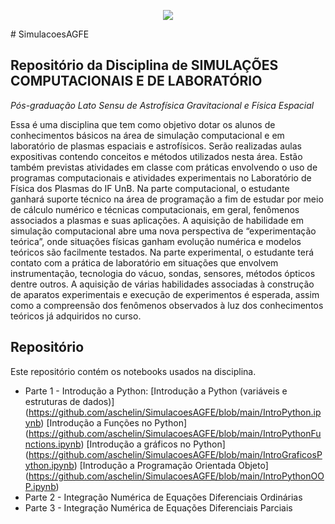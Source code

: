 <p align="center">
  <img src="Banners.png" >
</p>
# SimulacoesAGFE

## Repositório da Disciplina de **SIMULAÇÕES COMPUTACIONAIS E DE LABORATÓRIO** 
*Pós-graduação Lato Sensu de Astrofísica Gravitacional e Física Espacial*

Essa é uma disciplina que tem como objetivo dotar os alunos de conhecimentos básicos
na área de simulação computacional e em laboratório de plasmas espaciais e
astrofísicos. Serão realizadas aulas expositivas contendo conceitos e métodos utilizados
nesta área. Estão também previstas atividades em classe com práticas envolvendo o uso
de programas computacionais e atividades experimentais no Laboratório de Física dos
Plasmas do IF UnB.
Na parte computacional, o estudante ganhará suporte técnico na área de programação a
fim de estudar por meio de cálculo numérico e técnicas computacionais, em geral,
fenômenos associados a plasmas e suas aplicações. A aquisição de habilidade em
simulação computacional abre uma nova perspectiva de “experimentação teórica”, onde
situações físicas ganham evolução numérica e modelos teóricos são facilmente testados.
Na parte experimental, o estudante terá contato com a prática de laboratório em
situações que envolvem instrumentação, tecnologia do vácuo, sondas, sensores,
métodos ópticos dentre outros. A aquisição de várias habilidades associadas à
construção de aparatos experimentais e execução de experimentos é esperada, assim
como a compreensão dos fenômenos observados à luz dos conhecimentos teóricos já
adquiridos no curso.

## Repositório
Este repositório contém os notebooks usados na disciplina. 

* Parte 1 - Introdução a Python:
[Introdução a Python (variáveis e estruturas de dados)] (https://github.com/aschelin/SimulacoesAGFE/blob/main/IntroPython.ipynb)
[Introdução a Funções no Python] (https://github.com/aschelin/SimulacoesAGFE/blob/main/IntroPythonFunctions.ipynb)
[Introdução a gráficos no Python] (https://github.com/aschelin/SimulacoesAGFE/blob/main/IntroGraficosPython.ipynb)
[Introdução a Programação Orientada Objeto] (https://github.com/aschelin/SimulacoesAGFE/blob/main/IntroPythonOOP.ipynb)
* Parte 2 - Integração Numérica de Equações Diferenciais Ordinárias
* Parte 3 - Integração Numérica de Equações Diferenciais Parciais



